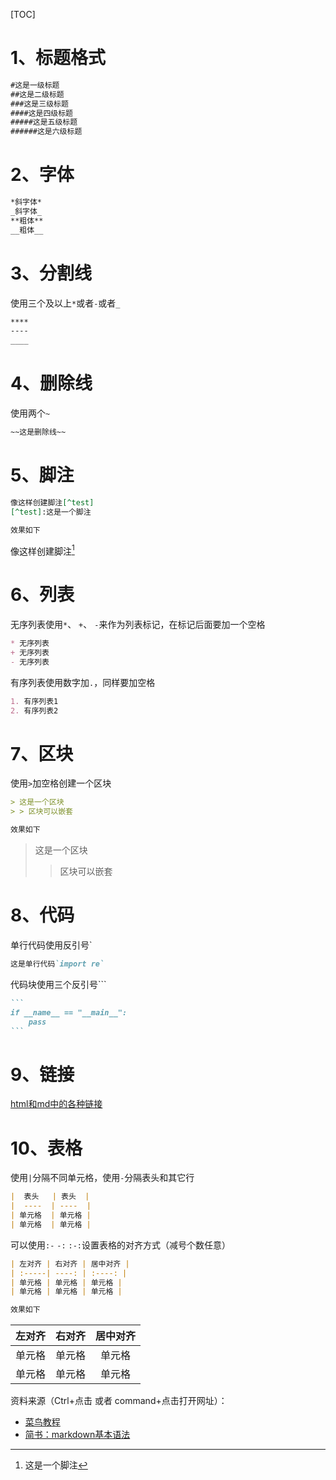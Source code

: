 [TOC]

# 1、标题格式

```markdown
#这是一级标题
##这是二级标题
###这是三级标题
####这是四级标题
#####这是五级标题
######这是六级标题
```

# 2、字体

```markdown
*斜字体*
_斜字体_
**粗体**
__粗体__
```

# 3、分割线

使用三个及以上`*`或者`-`或者`_`

```markdown
****
----
____
```

# 4、删除线

使用两个`~`

```markdown
~~这是删除线~~
```

# 5、脚注

```markdown
像这样创建脚注[^test]
[^test]:这是一个脚注

效果如下
```

像这样创建脚注[^test]

[^test]:这是一个脚注

# 6、列表

无序列表使用`*`、 `+`、 `-`来作为列表标记，在标记后面要加一个空格

```markdown
* 无序列表
+ 无序列表
- 无序列表
```

 有序列表使用数字加`.`，同样要加空格

```markdown
1. 有序列表1
2. 有序列表2
```

# 7、区块

使用`>`加空格创建一个区块

```markdown
> 这是一个区块
> > 区块可以嵌套

效果如下
```

> 这是一个区块
>
> > 区块可以嵌套

# 8、代码

单行代码使用反引号`

```markdown
这是单行代码`import re`
```

代码块使用三个反引号```

~~~markdown
```
if __name__ == "__main__":
	pass
```
~~~

# 9、链接

[html和md中的各种链接](./html和md中的各种链接)

# 10、表格

使用`|`分隔不同单元格，使用`-`分隔表头和其它行

```markdown
|  表头   | 表头  |
|  ----  | ----  |
| 单元格  | 单元格 |
| 单元格  | 单元格 |
```

可以使用`:-` `-:` `:-:`设置表格的对齐方式（减号个数任意）

```markdown
| 左对齐 | 右对齐 | 居中对齐 |
| :-----| ----: | :----: |
| 单元格 | 单元格 | 单元格 |
| 单元格 | 单元格 | 单元格 |

效果如下
```

| 左对齐 | 右对齐 | 居中对齐 |
| :----- | -----: | :------: |
| 单元格 | 单元格 |  单元格  |
| 单元格 | 单元格 |  单元格  |







资料来源（Ctrl+点击 或者 command+点击打开网址）：

+ [菜鸟教程](https://www.runoob.com/markdown/md-tutorial.html)
+ [简书：markdown基本语法](https://www.jianshu.com/p/191d1e21f7ed)